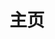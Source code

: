 ---
home: true
title: 主页
icon: home
heroImage: https://cdn.iycx.top/higurashi/logo.png
heroText: false
tagline: 　
action:
  - text: 汉化补丁列表 →
    link: /patch/list/
    type: primary

  - text: 使用指南 📕
    link: /guide/
---